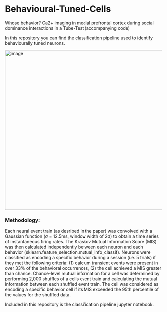 # Behavioural-Tuned-Cells

Whose behavior? Ca2+ imaging in medial prefrontal cortex during social dominance interactions in a Tube-Test (accompanying code)

In this repository you can find the classification pipeline used to identify behaviourally tuned neurons.

<img width="511" alt="image" src="https://user-images.githubusercontent.com/38789733/156197726-d5835942-f7b2-4f5e-ae58-9af03e07f482.png">

### Methodology:
Each neural event train (as desribed in the paper) was convolved with a Gaussian function (σ  = 12.5ms, window width of 2σ) to obtain a time series of instantaneous firing rates.  The Kraskov Mutual Information Score (MIS) was then calculated independently between each neuron and each behavior (sklearn.feature_selection.mutual_info_classif).  Neurons were classified as encoding a specific behavior during a session (i.e. 5 trials) if they met the following criteria: (1) calcium transient events were present in over 33% of the behavioral occurrences, (2) the cell achieved a MIS greater than chance. Chance-level mutual information for a cell was determined by performing 2,000 shuffles of a cells event train and calculating the mutual information between each shuffled event train. The cell was considered as encoding a specific behavior cell if its MIS exceeded the 95th percentile of the values for the shuffled data.

Included in this repository is the classification pipeline jupyter notebook. 
